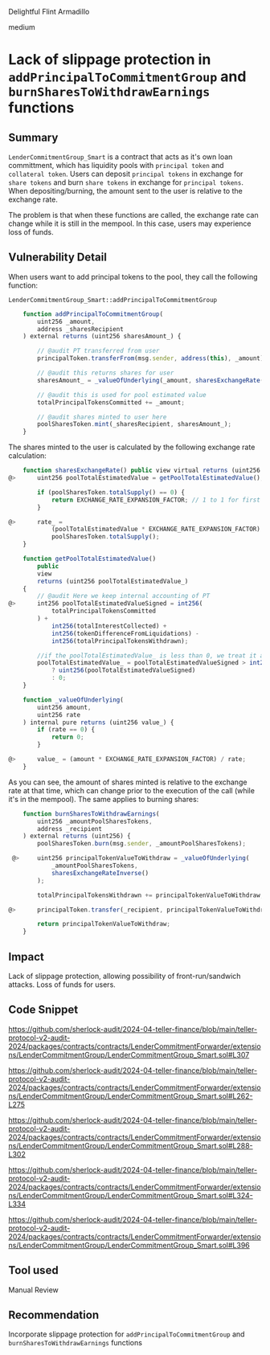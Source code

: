 Delightful Flint Armadillo

medium

# Lack of slippage protection in `addPrincipalToCommitmentGroup` and `burnSharesToWithdrawEarnings` functions

## Summary
`LenderCommitmentGroup_Smart` is a contract that acts as it's own loan committment, which has liquidity pools with `principal token` and `collateral token`. Users can deposit `principal tokens` in exchange for `share tokens` and burn `share tokens` in exchange for `principal tokens`. When depositing/burning, the amount sent to the user is relative to the exchange rate.

The problem is that when these functions are called, the exchange rate can change while it is still in the mempool. In this case, users may experience loss of funds.

## Vulnerability Detail
When users want to add principal tokens to the pool, they call the following function:

`LenderCommitmentGroup_Smart::addPrincipalToCommitmentGroup` 
```javascript
    function addPrincipalToCommitmentGroup(
        uint256 _amount,
        address _sharesRecipient
    ) external returns (uint256 sharesAmount_) {

        // @audit PT transferred from user
        principalToken.transferFrom(msg.sender, address(this), _amount);

        // @audit this returns shares for user
        sharesAmount_ = _valueOfUnderlying(_amount, sharesExchangeRate());

        // @audit this is used for pool estimated value
        totalPrincipalTokensCommitted += _amount;

        // @audit shares minted to user here
        poolSharesToken.mint(_sharesRecipient, sharesAmount_);
    }
```

The shares minted to the user is calculated by the following exchange rate calculation:

```javascript
    function sharesExchangeRate() public view virtual returns (uint256 rate_) {
@>      uint256 poolTotalEstimatedValue = getPoolTotalEstimatedValue();

        if (poolSharesToken.totalSupply() == 0) {
            return EXCHANGE_RATE_EXPANSION_FACTOR; // 1 to 1 for first swap
        }

@>      rate_ =
            (poolTotalEstimatedValue * EXCHANGE_RATE_EXPANSION_FACTOR) /
            poolSharesToken.totalSupply();
    }
```

```javascript
    function getPoolTotalEstimatedValue()
        public
        view
        returns (uint256 poolTotalEstimatedValue_)
    {
        // @audit Here we keep internal accounting of PT
@>      int256 poolTotalEstimatedValueSigned = int256(
            totalPrincipalTokensCommitted
        ) +
            int256(totalInterestCollected) +
            int256(tokenDifferenceFromLiquidations) -
            int256(totalPrincipalTokensWithdrawn);

        //if the poolTotalEstimatedValue_ is less than 0, we treat it as 0.
        poolTotalEstimatedValue_ = poolTotalEstimatedValueSigned > int256(0)
            ? uint256(poolTotalEstimatedValueSigned)
            : 0;
    }
```

```javascript
    function _valueOfUnderlying(
        uint256 amount,
        uint256 rate
    ) internal pure returns (uint256 value_) {
        if (rate == 0) {
            return 0;
        }

@>      value_ = (amount * EXCHANGE_RATE_EXPANSION_FACTOR) / rate;
    }
```

As you can see, the amount of shares minted is relative to the exchange rate at that time, which can change prior to the execution of the call (while it's in the mempool). The same applies to burning shares:

```javascript
    function burnSharesToWithdrawEarnings(
        uint256 _amountPoolSharesTokens,
        address _recipient
    ) external returns (uint256) {
        poolSharesToken.burn(msg.sender, _amountPoolSharesTokens);

 @>     uint256 principalTokenValueToWithdraw = _valueOfUnderlying(
            _amountPoolSharesTokens,
            sharesExchangeRateInverse()
        );

        totalPrincipalTokensWithdrawn += principalTokenValueToWithdraw;

@>      principalToken.transfer(_recipient, principalTokenValueToWithdraw);

        return principalTokenValueToWithdraw;
    }
```


## Impact
Lack of slippage protection, allowing possibility of front-run/sandwich attacks. Loss of funds for users.

## Code Snippet
https://github.com/sherlock-audit/2024-04-teller-finance/blob/main/teller-protocol-v2-audit-2024/packages/contracts/contracts/LenderCommitmentForwarder/extensions/LenderCommitmentGroup/LenderCommitmentGroup_Smart.sol#L307

https://github.com/sherlock-audit/2024-04-teller-finance/blob/main/teller-protocol-v2-audit-2024/packages/contracts/contracts/LenderCommitmentForwarder/extensions/LenderCommitmentGroup/LenderCommitmentGroup_Smart.sol#L262-L275

https://github.com/sherlock-audit/2024-04-teller-finance/blob/main/teller-protocol-v2-audit-2024/packages/contracts/contracts/LenderCommitmentForwarder/extensions/LenderCommitmentGroup/LenderCommitmentGroup_Smart.sol#L288-L302

https://github.com/sherlock-audit/2024-04-teller-finance/blob/main/teller-protocol-v2-audit-2024/packages/contracts/contracts/LenderCommitmentForwarder/extensions/LenderCommitmentGroup/LenderCommitmentGroup_Smart.sol#L324-L334

https://github.com/sherlock-audit/2024-04-teller-finance/blob/main/teller-protocol-v2-audit-2024/packages/contracts/contracts/LenderCommitmentForwarder/extensions/LenderCommitmentGroup/LenderCommitmentGroup_Smart.sol#L396

## Tool used
Manual Review

## Recommendation
Incorporate slippage protection for `addPrincipalToCommitmentGroup` and `burnSharesToWithdrawEarnings` functions